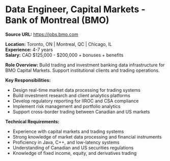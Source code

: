 # Data Engineer, Capital Markets - Bank of Montreal (BMO)

**Source URL:** https://jobs.bmo.com

**Location:** Toronto, ON | Montreal, QC | Chicago, IL  
**Experience:** 4-7 years  
**Salary:** CAD $125,000 - $200,000 + bonuses + benefits

**Role Overview:**
Build trading and investment banking data infrastructure for BMO Capital Markets. Support institutional clients and trading operations.

**Key Responsibilities:**
- Design real-time market data processing for trading systems
- Build investment research and client analytics platforms
- Develop regulatory reporting for IIROC and CSA compliance
- Implement risk management and portfolio analytics
- Support cross-border trading between Canadian and US markets

**Technical Requirements:**
- Experience with capital markets and trading systems
- Strong knowledge of market data processing and financial instruments
- Proficiency in Java, C++, and low-latency systems
- Understanding of Canadian and US securities regulations
- Knowledge of fixed income, equity, and derivatives trading